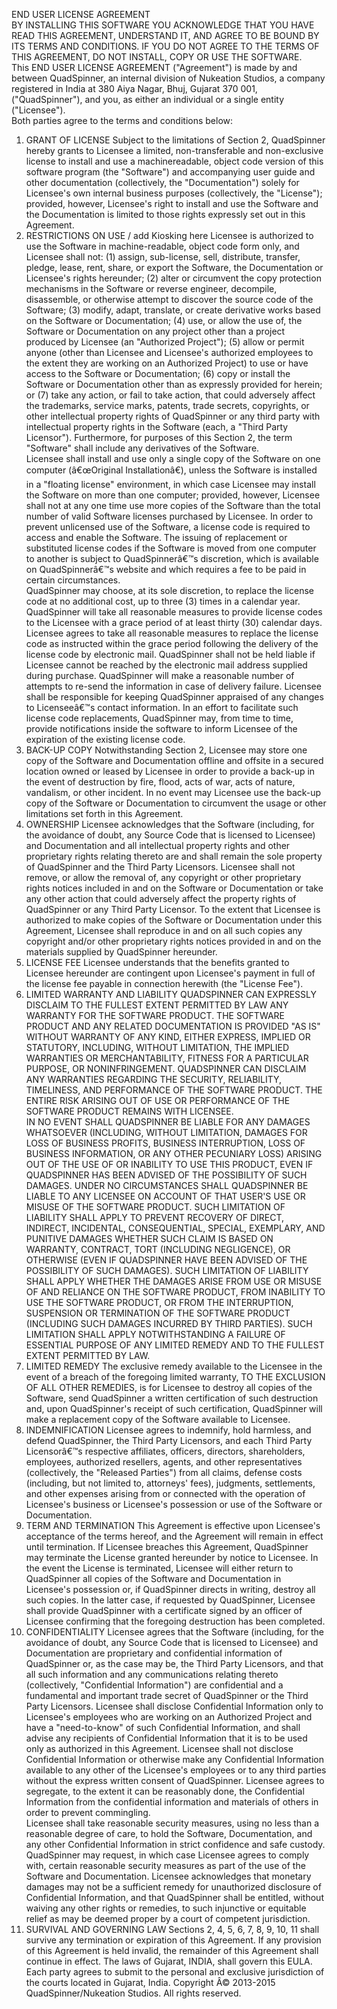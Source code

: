 END USER LICENSE AGREEMENT  
BY INSTALLING THIS SOFTWARE YOU ACKNOWLEDGE THAT YOU HAVE READ THIS AGREEMENT, UNDERSTAND IT, AND AGREE TO BE BOUND BY ITS TERMS AND CONDITIONS. IF YOU DO NOT AGREE TO THE TERMS OF THIS AGREEMENT, DO NOT INSTALL, COPY OR USE THE SOFTWARE.  
This END USER LICENSE AGREEMENT ("Agreement") is made by and between QuadSpinner, an internal division of Nukeation Studios, a company registered in India at 380 Aiya Nagar, Bhuj, Gujarat 370 001, ("QuadSpinner"), and you, as either an individual or a single entity ("Licensee").  
Both parties agree to the terms and conditions below:  
1. GRANT OF LICENSE 
Subject to the limitations of Section 2, QuadSpinner hereby grants to Licensee a limited, non-transferable and non-exclusive license to install and use a machinereadable, object code version of this software program (the "Software") and accompanying user guide and other documentation (collectively, the "Documentation") solely for Licensee's own internal business purposes (collectively, the "License"); provided, however, Licensee's right to install and use the Software and the Documentation is limited to those rights expressly set out in this Agreement.  
2. RESTRICTIONS ON USE / add Kiosking here
Licensee is authorized to use the Software in machine-readable, object code form only, and Licensee shall not: (1) assign, sub-license, sell, distribute, transfer, pledge, lease, rent, share, or export the Software, the Documentation or Licensee's rights hereunder; (2) alter or circumvent the copy protection mechanisms in the Software or reverse engineer, decompile, disassemble, or otherwise attempt to discover the source code of the Software; (3) modify, adapt, translate, or create derivative works based on the Software or Documentation; (4) use, or allow the use of, the Software or Documentation on any project other than a project produced by Licensee (an "Authorized Project"); (5) allow or permit anyone (other than Licensee and Licensee's authorized employees to the extent they are working on an Authorized Project) to use or have access to the Software or Documentation; (6) copy or install the Software or Documentation other than as expressly provided for herein; or (7) take any action, or fail to take action, that could adversely affect the trademarks, service marks, patents, trade secrets, copyrights, or other intellectual property rights of QuadSpinner or any third party with intellectual property rights in the Software (each, a "Third Party Licensor"). Furthermore, for purposes of this Section 2, the term "Software" shall include any derivatives of the Software.  
Licensee shall install and use only a single copy of the Software on one computer (â€œOriginal Installationâ€), unless the Software is installed in a "floating license" 
environment, in which case Licensee may install the Software on more than one computer; provided, however, Licensee shall not at any one time use more copies of the Software than the total number of valid Software licenses purchased by Licensee. 
In order to prevent unlicensed use of the Software, a license code is required to access and enable the Software. The issuing of replacement or substituted license codes if the Software is moved from one computer to another is subject to QuadSpinnerâ€™s discretion, which is available on QuadSpinnerâ€™s website and which requires a fee to be paid in certain circumstances.  
QuadSpinner may choose, at its sole discretion, to replace the license code at no additional cost, up to three (3) times in a calendar year. QuadSpinner will take all reasonable measures to provide license codes to the Licensee with a grace period of at least thirty (30) calendar days. Licensee agrees to take all reasonable measures to replace the license code as instructed within the grace period following the delivery of the license code by electronic mail. 
QuadSpinner shall not be held liable if Licensee cannot be reached by the electronic mail address supplied during purchase. QuadSpinner will make a reasonable number of attempts to re-send the information in case of delivery failure. Licensee shall be responsible for keeping QuadSpinner appraised of any changes to Licenseeâ€™s contact information. 
In an effort to facilitate such license code replacements, QuadSpinner may, from time to time, provide notifications inside the software to inform Licensee of the expiration of the existing license code. 
3. BACK-UP COPY 
Notwithstanding Section 2, Licensee may store one copy of the Software and Documentation offline and offsite in a secured location owned or leased by Licensee in order to provide a back-up in the event of destruction by fire, flood, acts of war, acts of nature, vandalism, or other incident. In no event may Licensee use the back-up copy of the Software or Documentation to circumvent the usage or other limitations set forth in this Agreement.  
4. OWNERSHIP 
Licensee acknowledges that the Software (including, for the avoidance of doubt, any Source Code that is licensed to Licensee) and Documentation and all intellectual property rights and other proprietary rights relating thereto are and shall remain the sole property of QuadSpinner and the Third Party Licensors. Licensee shall not remove, or allow the removal of, any copyright or other proprietary rights notices included in and on the Software or Documentation or take any other action that could adversely affect the property rights of QuadSpinner or any Third Party Licensor. To the extent that Licensee is authorized to make copies of the Software or Documentation under this Agreement, Licensee shall reproduce in and on all such copies any copyright 
and/or other proprietary rights notices provided in and on the materials supplied by QuadSpinner hereunder.  
5. LICENSE FEE 
Licensee understands that the benefits granted to Licensee hereunder are contingent upon Licensee's payment in full of the license fee payable in connection herewith (the "License Fee").  
6. LIMITED WARRANTY AND LIABILITY 
QUADSPINNER CAN EXPRESSLY DISCLAIM TO THE FULLEST EXTENT PERMITTED BY LAW ANY WARRANTY FOR THE SOFTWARE PRODUCT. THE SOFTWARE PRODUCT AND ANY RELATED DOCUMENTATION IS PROVIDED "AS IS" WITHOUT WARRANTY OF ANY KIND, EITHER EXPRESS, IMPLIED OR STATUTORY, INCLUDING, WITHOUT LIMITATION, THE IMPLIED WARRANTIES OR MERCHANTABILITY, FITNESS FOR A PARTICULAR PURPOSE, OR NONINFRINGEMENT. QUADSPINNER CAN DISCLAIM ANY WARRANTIES REGARDING THE SECURITY, RELIABILITY, TIMELINESS, AND PERFORMANCE OF THE SOFTWARE PRODUCT. THE ENTIRE RISK ARISING OUT OF USE OR PERFORMANCE OF THE SOFTWARE PRODUCT REMAINS WITH LICENSEE.  
IN NO EVENT SHALL QUADSPINNER BE LIABLE FOR ANY DAMAGES WHATSOEVER (INCLUDING, WITHOUT LIMITATION, DAMAGES FOR LOSS OF BUSINESS PROFITS, BUSINESS INTERRUPTION, LOSS OF BUSINESS INFORMATION, OR ANY OTHER PECUNIARY LOSS) ARISING OUT OF THE USE OF OR INABILITY TO USE THIS PRODUCT, EVEN IF QUADSPINNER HAS BEEN ADVISED OF THE POSSIBILITY OF SUCH DAMAGES. UNDER NO CIRCUMSTANCES SHALL QUADSPINNER BE LIABLE TO ANY LICENSEE ON ACCOUNT OF THAT USER'S USE OR MISUSE OF THE SOFTWARE PRODUCT. SUCH LIMITATION OF LIABILITY SHALL APPLY TO PREVENT RECOVERY OF DIRECT, INDIRECT, INCIDENTAL, CONSEQUENTIAL, SPECIAL, EXEMPLARY, AND PUNITIVE DAMAGES WHETHER SUCH CLAIM IS BASED ON WARRANTY, CONTRACT, TORT (INCLUDING NEGLIGENCE), OR OTHERWISE (EVEN IF QUADSPINNER HAVE BEEN ADVISED OF THE POSSIBILITY OF SUCH DAMAGES). SUCH LIMITATION OF LIABILITY SHALL APPLY WHETHER THE DAMAGES ARISE FROM USE OR MISUSE OF AND RELIANCE ON THE SOFTWARE PRODUCT, FROM INABILITY TO USE THE SOFTWARE PRODUCT, OR FROM THE INTERRUPTION, SUSPENSION OR TERMINATION OF THE SOFTWARE PRODUCT (INCLUDING SUCH DAMAGES INCURRED BY THIRD PARTIES). SUCH LIMITATION SHALL APPLY NOTWITHSTANDING A FAILURE OF ESSENTIAL PURPOSE OF ANY LIMITED REMEDY AND TO THE FULLEST EXTENT PERMITTED BY LAW.  
7. LIMITED REMEDY 
The exclusive remedy available to the Licensee in the event of a breach of the foregoing limited warranty, TO THE EXCLUSION OF ALL OTHER REMEDIES, is for Licensee to destroy all copies of the Software, send QuadSpinner a written certification of such destruction and, upon QuadSpinner's receipt of such certification, QuadSpinner will make a replacement copy of the Software available to Licensee.  
8. INDEMNIFICATION 
Licensee agrees to indemnify, hold harmless, and defend QuadSpinner, the Third Party Licensors, and each Third Party Licensorâ€™s respective affiliates, officers, directors, shareholders, employees, authorized resellers, agents, and other representatives (collectively, the "Released Parties") from all claims, defense costs (including, but not limited to, attorneys' fees), judgments, settlements, and other expenses arising from or connected with the operation of Licensee's business or Licensee's possession or use of the Software or Documentation.  
9. TERM AND TERMINATION 
This Agreement is effective upon Licensee's acceptance of the terms hereof, and the Agreement will remain in effect until termination. If Licensee breaches this Agreement, QuadSpinner may terminate the License granted hereunder by notice to Licensee. In the event the License is terminated, Licensee will either return to QuadSpinner all copies of the Software and Documentation in Licensee's possession or, if QuadSpinner directs in writing, destroy all such copies. In the latter case, if requested by QuadSpinner, Licensee shall provide QuadSpinner with a certificate signed by an officer of Licensee confirming that the foregoing destruction has been completed.  
10. CONFIDENTIALITY 
Licensee agrees that the Software (including, for the avoidance of doubt, any Source Code that is licensed to Licensee) and Documentation are proprietary and confidential information of QuadSpinner or, as the case may be, the Third Party Licensors, and that all such information and any communications relating thereto (collectively, "Confidential Information") are confidential and a fundamental and important trade secret of QuadSpinner or the Third Party Licensors. Licensee shall disclose Confidential Information only to Licensee's employees who are working on an Authorized Project and have a "need-to-know" of such Confidential Information, and shall advise any recipients of Confidential Information that it is to be used only as authorized in this Agreement. Licensee shall not disclose Confidential Information or otherwise make any Confidential Information available to any other of the Licensee's employees or to any third parties without the express written consent of QuadSpinner. Licensee agrees to segregate, to the extent it can be reasonably done, the Confidential Information from the confidential information and materials of others in order to prevent commingling.  
Licensee shall take reasonable security measures, using no less than a reasonable degree of care, to hold the Software, Documentation, and any other Confidential Information in strict confidence and safe custody. QuadSpinner may request, in which case Licensee agrees to comply with, certain reasonable security measures as part of the use of the Software and Documentation. Licensee acknowledges that monetary damages may not be a sufficient remedy for unauthorized disclosure of Confidential Information, and that QuadSpinner shall be entitled, without waiving any other rights 
or remedies, to such injunctive or equitable relief as may be deemed proper by a court of competent jurisdiction. 
11. SURVIVAL AND GOVERNING LAW 
Sections 2, 4, 5, 6, 7, 8, 9, 10, 11 shall survive any termination or expiration of this Agreement. 
If any provision of this Agreement is held invalid, the remainder of this Agreement shall continue in effect. The laws of Gujarat, INDIA, shall govern this EULA. Each party agrees to submit to the personal and exclusive jurisdiction of the courts located in Gujarat, India. 
Copyright Â© 2013-2015 QuadSpinner/Nukeation Studios. All rights reserved.
